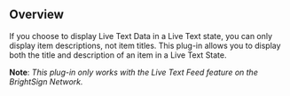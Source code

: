 Overview
-------------
<p>If you choose to display Live Text Data in a Live Text state, you can only display item descriptions, not item titles. This plug-in allows you to display both the title and description of an item in a Live Text State.</p>
<p><strong>Note</strong>: <em>This plug-in only works with the Live Text Feed feature on the BrightSign Network.</em></p>
